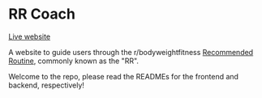 # RR Coach

[Live website](https://rr.coach)

A website to guide users through the r/bodyweightfitness [Recommended Routine](https://www.reddit.com/r/bodyweightfitness/wiki/kb/recommended_routine), commonly known as the "RR".

Welcome to the repo, please read the READMEs for the frontend and backend, respectively!